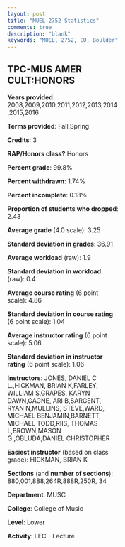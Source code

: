 ```yaml
---
layout: post
title: "MUEL 2752 Statistics"
comments: true
description: "blank"
keywords: "MUEL, 2752, CU, Boulder"
--- 
```

<head>
<script src="https://ajax.googleapis.com/ajax/libs/jquery/2.1.3/jquery.min.js"></script>
<script src="https://dl.dropboxusercontent.com/s/pc42nxpaw1ea4o9/highcharts.js?dl=0"></script>
<!-- <script src="../assets/js/highcharts.js"></script> -->
<style type="text/css">@font-face {
	font-family: "Bebas Neue";
	src: url(https://www.filehosting.org/file/details/544349/BebasNeue%20Regular.otf) format("opentype");
	}
	h1.Bebas { 
		font-family: "Bebas Neue", Verdana, Tahoma;
	}
</style>
</head>
<body>
	<div id="container" style="float: right; width: 45%; height: 88%; margin-left: 2.5%; margin-right: 2.5%;"></div>
	<script language="JavaScript">
		$(document).ready(function() {
		var chart = {type: 'column'};
		var title = {text: 'Grade Distribution'};
		var xAxis = {categories: ['A','B','C','D','F'],crosshair: true};
		var yAxis = {min: 0,title: {text: 'Percentage'}};
		var tooltip = {headerFormat: '<center><b><span style="font-size:20px">{point.key}</span></b></center>',
		               pointFormat: '<td style="padding:0"><b>{point.y:.1f}%</b></td>',
		               footerFormat: '</table>',shared: true,useHTML: true};
		var plotOptions = {column: {pointPadding: 0.0,borderWidth: 0}};  
		var credits = {enabled: false};var series= [{name: 'Percent',data: [37.52,41.67,14.42,3.73,2.66,]}];
		var json = {};
		json.chart = chart;
		json.title = title;
		json.tooltip = tooltip;
		json.xAxis = xAxis;
		json.yAxis = yAxis;  
		json.series = series;
		json.plotOptions = plotOptions;  
		json.credits = credits;
		$('#container').highcharts(json);
	});
	</script>
</body>
			   
## TPC-MUS AMER CULT:HONORS

**Years provided**: 2008,2009,2010,2011,2012,2013,2014,2015,2016

**Terms provided**: Fall,Spring

**Credits**: 3

**RAP/Honors class?** Honors

**Percent grade**: 99.8%

**Percent withdrawn**: 1.74%

**Percent incomplete**: 0.18%

**Proportion of students who dropped**: 2.43

**Average grade** (4.0 scale): 3.25

**Standard deviation in grades**: 36.91

**Average workload** (raw): 1.9

**Standard deviation in workload** (raw): 0.4

**Average course rating** (6 point scale): 4.86

**Standard deviation in course rating** (6 point scale): 1.04

**Average instructor rating** (6 point scale): 5.06

**Standard deviation in instructor rating** (6 point scale): 1.06

**Instructors**: JONES, DANIEL C L.,HICKMAN, BRIAN K,FARLEY, WILLIAM S,GRAPES, KARYN DAWN,GAGNE, ARI B,SARGENT, RYAN N,MULLINS, STEVE,WARD, MICHAEL BENJAMIN,BARNETT, MICHAEL TODD,RIIS, THOMAS L,BROWN,MASON G.,OBLUDA,DANIEL CHRISTOPHER

**Easiest instructor** (based on class grade): HICKMAN, BRIAN K

**Sections** (and **number of sections**): 880,001,888,264R,888R,250R, 34

**Department**: MUSC

**College**: College of Music

**Level**: Lower

**Activity**: LEC - Lecture